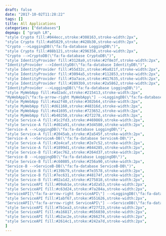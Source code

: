 ```yaml
---
draft: false
date: "2017-10-02T11:28:22"
tags: []
title: All Applications
categories: ["databases"]
depmap: [ "graph LR",
"style Crypto fill:#044ecc,stroke:#308163,stroke-width:2px",
"style Crypto fill:#a05829,stroke:#428b30,stroke-width:2px",
"Crypto -->LoggingDB(\"fa:fa-database LoggingDB\")",
"style Crypto fill:#88b121,stroke:#296358,stroke-width:2px",
"Crypto -->CryptoDB(\"fa:fa-database CryptoDB\")",
"style IdentityProvider fill:#3128a9,stroke:#2f8e3f,stroke-width:2px",
"IdentityProvider -->IdentityDB(\"fa:fa-database IdentityDB\")",
"style IdentityProvider fill:#55d32c,stroke:#6a821f,stroke-width:2px",
"style IdentityProvider fill:#3094a5,stroke:#112853,stroke-width:2px",
"style IdentityProvider fill:#3a7ace,stroke:#417635,stroke-width:2px",
"style IdentityProvider fill:#2893b9,stroke:#2a5862,stroke-width:2px",
"IdentityProvider -->LoggingDB(\"fa:fa-database LoggingDB\")",
"style MyWebApp fill:#ad2adc,stroke:#215413,stroke-width:2px",
"MyWebApp[\"fa:fa-arrow-right MyWebApp\"] -->LoggingDB(\"fa:fa-database LoggingDB\")",
"style MyWebApp fill:#aa2f40,stroke:#302b64,stroke-width:2px",
"style MyWebApp fill:#d61160,stroke:#48316d,stroke-width:2px",
"style MyWebApp fill:#e41695,stroke:#723652,stroke-width:2px",
"style MyWebApp fill:#b40250,stroke:#2f2278,stroke-width:2px",
"style Service-A fill:#1c2fd3,stroke:#469869,stroke-width:2px",
"style Service-A fill:#d02a91,stroke:#3d4580,stroke-width:2px",
"Service-A -->LoggingDB(\"fa:fa-database LoggingDB\")",
"style Service-A fill:#2045ab,stroke:#2a545f,stroke-width:2px",
"Service-A -->ServiceA-DB(\"fa:fa-database ServiceA-DB\")",
"style Service-A fill:#2e4caf,stroke:#2e7c52,stroke-width:2px",
"style Service-A fill:#1899d1,stroke:#844285,stroke-width:2px",
"style Service-B fill:#1ec762,stroke:#264d37,stroke-width:2px",
"Service-B -->LoggingDB(\"fa:fa-database LoggingDB\")",
"style Service-B fill:#c60805,stroke:#256a90,stroke-width:2px",
"Service-B -->ServiceB-DB(\"fa:fa-database ServiceB-DB\")",
"style Service-B fill:#139b79,stroke:#7e3578,stroke-width:2px",
"style Service-B fill:#7ec631,stroke:#48174f,stroke-width:2px",
"style Service-B fill:#02a1d2,stroke:#275818,stroke-width:2px",
"style ServiceAPI fill:#09ab1e,stroke:#1d2a53,stroke-width:2px",
"style ServiceAPI fill:#c63d24,stroke:#7a284a,stroke-width:2px",
"ServiceAPI[\"fa:fa-arrow-right ServiceAPI\"] -->LoggingDB(\"fa:fa-database LoggingDB\")",
"style ServiceAPI fill:#1abf67,stroke:#551626,stroke-width:2px",
"ServiceAPI[\"fa:fa-arrow-right ServiceAPI\"] -->ServiceDB(\"fa:fa-database ServiceDB\")",
"style ServiceAPI fill:#7b1ea3,stroke:#727f23,stroke-width:2px",
"style ServiceAPI fill:#a16817,stroke:#656030,stroke-width:2px",
"style ServiceAPI fill:#b2ac2e,stroke:#266274,stroke-width:2px",
"style ServiceAPI fill:#2614c1,stroke:#242a7d,stroke-width:2px",
]
---
```

			